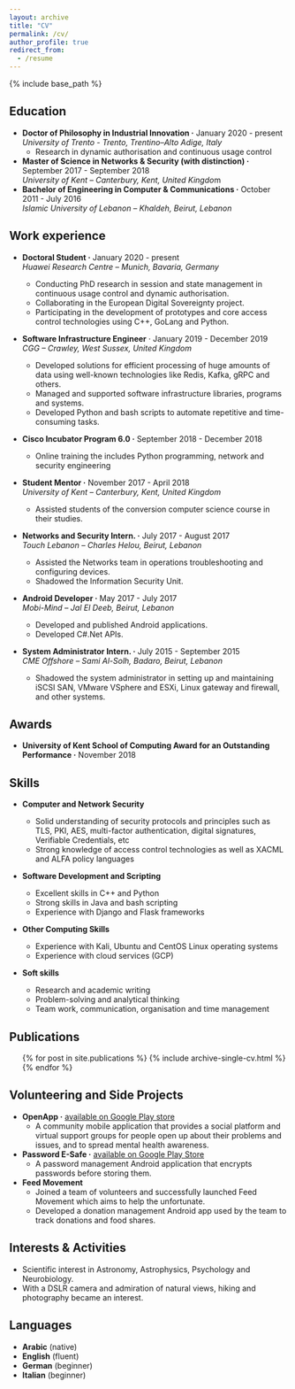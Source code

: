 ```yaml
---
layout: archive
title: "CV"
permalink: /cv/
author_profile: true
redirect_from:
  - /resume
---
```


{% include base_path %}

## Education
* **Doctor of Philosophy in Industrial Innovation ·** January 2020 - present <br/>
_University of Trento - Trento, Trentino–Alto Adige, Italy_ <br/>
  * Research in dynamic authorisation and continuous usage control
* **Master of Science in Networks & Security (with distinction) ·** September 2017 - September 2018 <br/>
*University of Kent – Canterbury, Kent, United Kingdo*m
* **Bachelor of Engineering in Computer & Communications ·** October 2011 - July 2016 <br/>
_Islamic University of Lebanon – Khaldeh, Beirut, Lebanon_

## Work experience
* **Doctoral Student ·** January 2020 - present <br/>
_Huawei Research Centre – Munich, Bavaria, Germany_
  * Conducting PhD research in session and state management in continuous usage control and dynamic authorisation.
  * Collaborating in the European Digital Sovereignty project.
  * Participating in the development of prototypes and core access control technologies using C++, GoLang and Python.

* **Software Infrastructure Engineer** · January 2019 - December 2019 <br/>
_CGG – Crawley, West Sussex, United Kingdom_
  * Developed solutions for efficient processing of huge amounts of data using well-known technologies 
like Redis, Kafka, gRPC and others.
  * Managed and supported software infrastructure libraries, programs and systems.
  * Developed Python and bash scripts to automate repetitive and time-consuming tasks.

* **Cisco Incubator Program 6.0 ·** September 2018 - December 2018
  * Online training the includes Python programming, network and security engineering

* **Student Mentor ·** November 2017 - April 2018 <br/>
_University of Kent – Canterbury, Kent, United Kingdom_
  * Assisted students of the conversion computer science course in their studies.

* **Networks and Security Intern. ·** July 2017 - August 2017 <br/>
_Touch Lebanon – Charles Helou, Beirut, Lebanon_
  * Assisted the Networks team in operations troubleshooting and configuring devices.
  * Shadowed the Information Security Unit.
  
* **Android Developer ·** May 2017 - July 2017 <br/>
_Mobi-Mind – Jal El Deeb, Beirut, Lebanon_
  * Developed and published Android applications.
  * Developed C#.Net APIs.
  
* **System Administrator Intern. ·** July 2015 - September 2015 <br/>
_CME Offshore – Sami Al-Solh, Badaro, Beirut, Lebanon_
  * Shadowed the system administrator in setting up and maintaining iSCSI SAN, VMware VSphere and ESXi, Linux gateway and firewall, and other systems.
 
## Awards
* **University of Kent School of Computing Award for an Outstanding Performance ·** November 2018
  
## Skills
* **Computer and Network Security**
  * Solid understanding of security protocols and principles such as TLS, PKI, AES, multi-factor authentication, digital signatures, Verifiable Credentials, etc
  * Strong knowledge of access control technologies as well as XACML and ALFA policy languages

* **Software Development and Scripting**
  * Excellent skills in C++ and Python
  * Strong skills in Java and bash scripting
  * Experience with Django and Flask frameworks

* **Other Computing Skills**
  * Experience with Kali, Ubuntu and CentOS Linux operating systems
  * Experience with cloud services (GCP)

* **Soft skills**
  * Research and academic writing
  * Problem-solving and analytical thinking
  * Team work, communication, organisation and time management

## Publications
  <ul>{% for post in site.publications %}
    {% include archive-single-cv.html %}
  {% endfor %}</ul>
  
## Volunteering and Side Projects
* **OpenApp ·** [available on Google Play store](https://play.google.com/store/apps/details?id=com.thecodefather.openapp&hl=en)
  * A community mobile application that provides a social platform and virtual support groups for people open up about their problems and issues, and to spread mental health awareness.
* **Password E-Safe ·** [available on Google Play Store](https://play.google.com/store/apps/details?id=com.clapsforapps.password_e_safe&hl=en)
  * A password management Android application that encrypts passwords before storing them.
* **Feed Movement**
  * Joined a team of volunteers and successfully launched Feed Movement which aims to help the unfortunate.
  * Developed a donation management Android app used by the team to track donations and food shares.

## Interests & Activities
* Scientific interest in Astronomy, Astrophysics, Psychology and Neurobiology.
* With a DSLR camera and admiration of natural views, hiking and photography became an interest.
  
## Languages
* **Arabic** (native)
* **English** (fluent)
* **German** (beginner)
* **Italian** (beginner)
